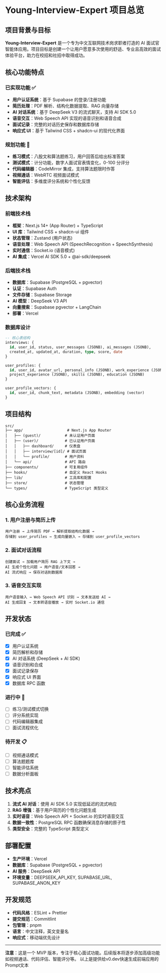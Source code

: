 # Young-Interview-Expert 项目总览

## 项目背景与目标

**Young-Interview-Expert** 是一个专为中文互联网技术岗求职者打造的 AI 面试官智能体应用。项目目标是创建一个让用户愿意多次使用的舒适、专业且高效的面试体验平台，助力在校招和社招中取得成功。

## 核心功能特点

### 已实现功能 ✅

- **用户认证系统**：基于 Supabase 的登录/注册功能
- **简历处理**：PDF 解析、结构化数据提取、RAG 向量存储
- **AI 对话系统**：基于 DeepSeek V3 的流式聊天，支持 AI SDK 5.0
- **语音交互**：Web Speech API 实现的语音识别和语音合成
- **面试记录**：完整的对话历史保存和数据库存储
- **响应式 UI**：基于 Tailwind CSS + shadcn-ui 的现代化界面

### 规划功能 🚧

- **练习模式**：八股文和算法题练习，用户回答后给出标准答案
- **测试模式**：计分功能，数字人面试官表情变化，0-100 分评分
- **代码编辑器**：CodeMirror 集成，支持算法题限时作答
- **视频通话**：WebRTC 视频面试模式
- **智能评估**：多维度评分系统和个性化反馈

## 技术架构

### 前端技术栈

- **框架**：Next.js 14+ (App Router) + TypeScript
- **UI 库**：Tailwind CSS + shadcn-ui 组件
- **状态管理**：Zustand (用户状态)
- **语音处理**：Web Speech API (SpeechRecognition + SpeechSynthesis)
- **实时通信**：Socket.io (语音模式)
- **AI 集成**：Vercel AI SDK 5.0 + @ai-sdk/deepseek

### 后端技术栈

- **数据库**：Supabase (PostgreSQL + pgvector)
- **认证**：Supabase Auth
- **文件存储**：Supabase Storage
- **AI 模型**：DeepSeek V3 API
- **向量搜索**：Supabase pgvector + LangChain
- **部署**：Vercel

### 数据库设计

```sql
-- 核心表结构
interviews: {
  id, user_id, status, user_messages (JSONB), ai_messages (JSONB),
  created_at, updated_at, duration, type, score, date
}

user_profiles: {
  id, user_id, avatar_url, personal_info (JSONB), work_experience (JSONB),
  project_experience (JSONB), skills (JSONB), education (JSONB)
}

user_profile_vectors: {
  id, user_id, chunk_text, metadata (JSONB), embedding (vector)
}
```

## 项目结构

```
src/
├── app/                    # Next.js App Router
│   ├── (guest)/           # 未认证用户页面
│   ├── (user)/            # 已认证用户页面
│   │   ├── dashboard/     # 仪表盘
│   │   ├── interview/[id]/ # 面试页面
│   │   └── profile/       # 用户资料
│   └── api/               # API 路由
├── components/            # 可复用组件
├── hooks/                 # 自定义 React Hooks
├── lib/                   # 工具库和配置
├── store/                 # 状态管理
└── types/                 # TypeScript 类型定义
```

## 核心业务流程

### 1. 用户注册与简历上传

```
用户注册 → 上传简历 PDF → 解析提取结构化数据 →
存储到 user_profiles → 生成向量嵌入 → 存储到 user_profile_vectors
```

### 2. 面试对话流程

```
创建面试 → 加载用户简历 RAG 上下文 →
AI 生成个性化问题 → 用户语音/文本回答 →
AI 流式响应 → 保存对话到数据库
```

### 3. 语音交互实现

```
用户语音输入 → Web Speech API 识别 → 文本发送给 AI →
AI 生成回复 → 文本转语音播放 → 实时 Socket.io 通信
```

## 开发状态

### 已完成 ✅

- [x] 用户认证系统
- [x] 简历解析和存储
- [x] AI 对话系统 (DeepSeek + AI SDK)
- [x] 语音识别和合成
- [x] 面试记录保存
- [x] 响应式 UI 界面
- [x] 数据库 RPC 函数

### 进行中 🚧

- [ ] 练习/测试模式切换
- [ ] 评分系统实现
- [ ] 代码编辑器集成
- [ ] 面试流程优化

### 待开发 📋

- [ ] 视频通话模式
- [ ] 算法题题库
- [ ] 智能评估系统
- [ ] 数据分析面板

## 技术亮点

1. **流式 AI 对话**：使用 AI SDK 5.0 实现低延迟的流式响应
2. **RAG 增强**：基于用户简历的个性化问题生成
3. **实时语音**：Web Speech API + Socket.io 的实时语音交互
4. **数据一致性**：PostgreSQL RPC 函数确保消息存储的原子性
5. **类型安全**：完整的 TypeScript 类型定义

## 部署配置

- **生产环境**：Vercel
- **数据库**：Supabase (PostgreSQL + pgvector)
- **AI 服务**：DeepSeek API
- **环境变量**：DEEPSEEK_API_KEY, SUPABASE_URL, SUPABASE_ANON_KEY

## 开发规范

- **代码风格**：ESLint + Prettier
- **提交规范**：Commitlint
- **包管理**：pnpm
- **语言**：中文注释，英文变量名
- **响应式**：移动端优先设计

---

**注意**：这是一个 MVP 版本，专注于核心面试功能。后续版本将逐步添加高级功能如视频通话、代码评估、智能评分等。
以上是提供给v0.dev快速生成前端应用的Prompt文本

